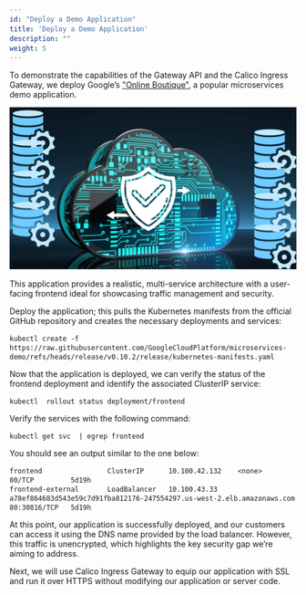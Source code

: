 ```yaml
---
id: "Deploy a Demo Application"
title: 'Deploy a Demo Application'
description: ""
weight: 5
---
```


To demonstrate the capabilities of the Gateway API and the Calico Ingress Gateway, we deploy Google’s ["Online Boutique"](https://github.com/GoogleCloudPlatform/microservices-demo), a popular microservices demo application.

![Microservice](Microservice.png)

This application provides a realistic, multi-service architecture with a user-facing frontend ideal for showcasing traffic management and security.

Deploy the application; this pulls the Kubernetes manifests from the official GitHub repository and creates the necessary deployments and services:

```
kubectl create -f 
https://raw.githubusercontent.com/GoogleCloudPlatform/microservices-demo/refs/heads/release/v0.10.2/release/kubernetes-manifests.yaml
```
Now that the application is deployed, we can verify the status of the frontend deployment and identify the associated ClusterIP service:

```
kubectl  rollout status deployment/frontend
```

Verify the services with the following command:

```
kubectl get svc  | egrep frontend
```

You should see an output similar to the one below:

```
frontend                ClusterIP      10.100.42.132    <none>                                                                   80/TCP         5d19h
frontend-external       LoadBalancer   10.100.43.33     a78ef864683d543e59c7d91fba812176-247554297.us-west-2.elb.amazonaws.com   80:30816/TCP   5d19h
```

At this point, our application is successfully deployed, and our customers can access it using the DNS name provided by the load balancer. However, this traffic is unencrypted, which highlights the key security gap we’re aiming to address. 

Next, we will use Calico Ingress Gateway to equip our application with SSL and run it over HTTPS without modifying our application or server code.